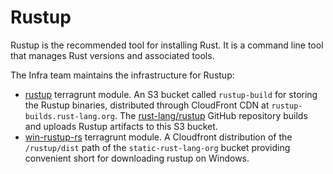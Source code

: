 # Rustup

Rustup is the recommended tool for installing Rust.
It is a command line tool that manages Rust versions and associated tools.

The Infra team maintains the infrastructure for Rustup:

- [rustup](https://github.com/rust-lang/simpleinfra/tree/master/terragrunt/modules/rustup)
  terragrunt module.
  An S3 bucket called `rustup-build` for storing the Rustup binaries,
  distributed through CloudFront CDN at `rustup-builds.rust-lang.org`.
  The [rust-lang/rustup](https://github.com/rust-lang/rustup)
  GitHub repository builds and uploads Rustup artifacts
  to this S3 bucket.
- [win-rustup-rs](https://github.com/rust-lang/simpleinfra/tree/master/terragrunt/modules/win-rustup-rs)
  terragrunt module.
  A Cloudfront distribution of the `/rustup/dist` path of the
  `static-rust-lang-org` bucket providing convenient short for downloading
  rustup on Windows.
